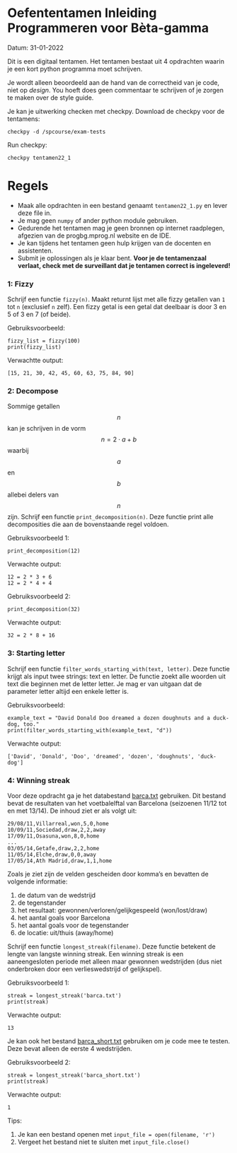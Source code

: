 # Oefententamen Inleiding Programmeren voor Bèta-gamma

Datum: 31-01-2022

Dit is een digitaal tentamen. Het tentamen bestaat uit 4 opdrachten waarin je een kort python programma moet schrijven.

Je wordt alleen beoordeeld aan de hand van de correctheid van je code, niet op _design_. You hoeft does geen commentaar te schrijven of je zorgen te maken over de style guide.

Je kan je uitwerking checken met checkpy. Download de checkpy voor de tentamens:

    checkpy -d /spcourse/exam-tests

Run checkpy:

    checkpy tentamen22_1

# Regels

- Maak alle opdrachten in een bestand genaamt `tentamen22_1.py` en lever deze file in.
- Je mag geen `numpy` of ander python module gebruiken.
- Gedurende het tentamen mag je geen bronnen op internet raadplegen, afgezien van de progbg.mprog.nl website en de IDE.
- Je kan tijdens het tentamen geen hulp krijgen van de docenten en assistenten.
- Submit je oplossingen als je klaar bent. **Voor je de tentamenzaal verlaat, check met de surveillant dat je tentamen correct is ingeleverd!**

### 1: Fizzy

Schrijf een functie `fizzy(n)`. Maakt returnt lijst met alle fizzy getallen van `1` tot `n` (exclusief `n` zelf). Een fizzy getal is een getal dat deelbaar is door 3 en 5 of 3 en 7 (of beide).

Gebruiksvoorbeeld:

    fizzy_list = fizzy(100)
    print(fizzy_list)

Verwachtte output:

    [15, 21, 30, 42, 45, 60, 63, 75, 84, 90]

### 2: Decompose

Sommige getallen $$n$$ kan je schrijven in de vorm $$n = 2 \cdot a + b$$ waarbij $$a$$ en $$b$$ allebei delers van $$n$$ zijn.
Schrijf een functie `print_decomposition(n)`. Deze functie print alle decomposities die aan de bovenstaande
regel voldoen.

Gebruiksvoorbeeld 1:

    print_decomposition(12)

Verwachte output:

    12 = 2 * 3 + 6
    12 = 2 * 4 + 4

Gebruiksvoorbeeld 2:

    print_decomposition(32)

Verwachte output:

    32 = 2 * 8 + 16  

### 3: Starting letter

Schrijf een functie `filter_words_starting_with(text, letter)`. Deze functie krijgt als input twee strings: text en
letter. De functie zoekt alle woorden uit text die beginnen met de letter letter. Je mag er van uitgaan dat
de parameter letter altijd een enkele letter is.

Gebruiksvoorbeeld:

    example_text = "David Donald Doo dreamed a dozen doughnuts and a duck-dog, too."
    print(filter_words_starting_with(example_text, "d"))

Verwachte output:

    ['David', 'Donald', 'Doo', 'dreamed', 'dozen', 'doughnuts', 'duck-dog']


### 4: Winning streak

Voor deze opdracht ga je het databestand [barca.txt](barca.txt) gebruiken. Dit bestand bevat de resultaten van het voetbalelftal van Barcelona (seizoenen 11/12 tot en met 13/14). De inhoud ziet er als volgt uit:

    29/08/11,Villarreal,won,5,0,home
    10/09/11,Sociedad,draw,2,2,away
    17/09/11,Osasuna,won,8,0,home
    ...
    03/05/14,Getafe,draw,2,2,home
    11/05/14,Elche,draw,0,0,away
    17/05/14,Ath Madrid,draw,1,1,home

Zoals je ziet zijn de velden gescheiden door komma’s en bevatten de volgende informatie:
1. de datum van de wedstrijd
2. de tegenstander
3. het resultaat: gewonnen/verloren/gelijkgespeeld (won/lost/draw)
4. het aantal goals voor Barcelona
5. het aantal goals voor de tegenstander
6. de locatie: uit/thuis (away/home)

Schrijf een functie `longest_streak(filename)`. Deze functie betekent de lengte van langste winning streak.
Een winning streak is een aaneengesloten periode met alleen maar gewonnen wedstrijden (dus niet onderbroken
door een verlieswedstrijd of gelijkspel).

Gebruiksvoorbeeld 1:

    streak = longest_streak('barca.txt')
    print(streak)

Verwachte output:

    13

Je kan ook het bestand [barca_short.txt](barca_short.txt) gebruiken om je code mee te testen. Deze bevat alleen de eerste 4 wedstrijden.


Gebruiksvoorbeeld 2:

    streak = longest_streak('barca_short.txt')
    print(streak)

Verwachte output:

    1

Tips:

1. Je kan een bestand openen met `input_file = open(filename, 'r')`
2. Vergeet het bestand niet te sluiten met `input_file.close()`
